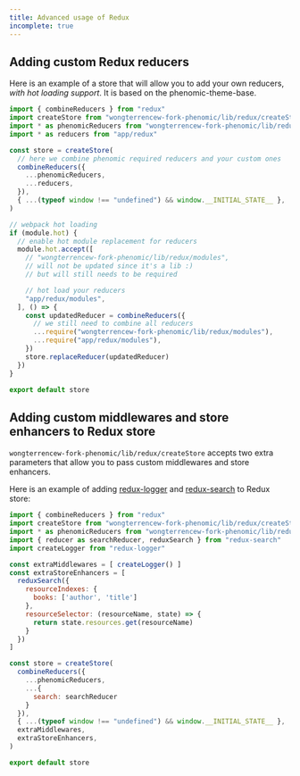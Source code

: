 ```yaml
---
title: Advanced usage of Redux
incomplete: true
---
```


## Adding custom Redux reducers

Here is an example of a store that will allow you to add
your own reducers, _with hot loading support_. It is based on the
phenomic-theme-base.

```js
import { combineReducers } from "redux"
import createStore from "wongterrencew-fork-phenomic/lib/redux/createStore"
import * as phenomicReducers from "wongterrencew-fork-phenomic/lib/redux/modules"
import * as reducers from "app/redux"

const store = createStore(
  // here we combine phenomic required reducers and your custom ones
  combineReducers({
    ...phenomicReducers,
    ...reducers,
  }),
  { ...(typeof window !== "undefined") && window.__INITIAL_STATE__ },
)

// webpack hot loading
if (module.hot) {
  // enable hot module replacement for reducers
  module.hot.accept([
    // "wongterrencew-fork-phenomic/lib/redux/modules",
    // will not be updated since it's a lib :)
    // but will still needs to be required

    // hot load your reducers
    "app/redux/modules",
  ], () => {
    const updatedReducer = combineReducers({
      // we still need to combine all reducers
      ...require("wongterrencew-fork-phenomic/lib/redux/modules"),
      ...require("app/redux/modules"),
    })
    store.replaceReducer(updatedReducer)
  })
}

export default store
```
## Adding custom middlewares and store enhancers to Redux store

`wongterrencew-fork-phenomic/lib/redux/createStore` accepts two extra parameters that
allow you to pass custom middlewares and store enhancers.

Here is an example of adding
[redux-logger](https://github.com/fcomb/redux-logger) and
[redux-search](https://github.com/treasure-data/redux-search)
to Redux store:

```js
import { combineReducers } from "redux"
import createStore from "wongterrencew-fork-phenomic/lib/redux/createStore"
import * as phenomicReducers from "wongterrencew-fork-phenomic/lib/redux/modules"
import { reducer as searchReducer, reduxSearch } from "redux-search"
import createLogger from "redux-logger"

const extraMiddlewares = [ createLogger() ]
const extraStoreEnhancers = [
  reduxSearch({
    resourceIndexes: {
      books: ['author', 'title']
    },
    resourceSelector: (resourceName, state) => {
      return state.resources.get(resourceName)
    }
  })
]

const store = createStore(
  combineReducers({
    ...phenomicReducers,
    ...{
      search: searchReducer
    }
  }),
  { ...(typeof window !== "undefined") && window.__INITIAL_STATE__ },
  extraMiddlewares,
  extraStoreEnhancers,
)

export default store
```

